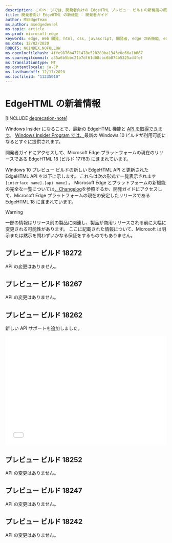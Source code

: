 ```yaml
---
description: このページでは、開発者向けの EdgeHTML プレビュー ビルドの新機能の概要について説明します。
title: 開発者向け EdgeHTML の新機能 - 開発者ガイド
author: MSEdgeTeam
ms.author: msedgedevrel
ms.topic: article
ms.prod: microsoft-edge
keywords: edge, Web 開発, html, css, javascript, 開発者, edge の新機能, edge の新しい API, edgehtml, edgehtml プレビュー ビルド
ms.date: 12/02/2020
ROBOTS: NOINDEX,NOFOLLOW
ms.openlocfilehash: 4ffe9876b4771478e520289ba1343e6c66a1b667
ms.sourcegitcommit: a35a6b5bbc21b7df61d08cbc6b074b5325ad4fef
ms.translationtype: MT
ms.contentlocale: ja-JP
ms.lasthandoff: 12/17/2020
ms.locfileid: "11235010"
---
```

# EdgeHTML の新着情報  

[!INCLUDE [deprecation-note](../includes/legacy-edge-note.md)]  

Windows Insider になることで、最新の EdgeHTML 機能と [API を取得できます](https://insider.windows.com)。  [Windows Insider Program では、](https://insider.windows.com)最新の Windows 10 ビルドが利用可能になるとすぐに提供されます。  

開発者ガイドにアクセス[](../dev-guide/index.md)して、Microsoft Edge プラットフォームの現在のリリースである EdgeHTML 18 \(ビルド 17763\) に含まれています。  

Windows 10 プレビュー ビルドの新しい EdgeHTML API と更新された EdgeHTML API を以下に示します。 これらは次の形式で一覧表示されます `[interface name].[api name]` 。  Microsoft Edge とプラットフォームの新機能の完全な一覧については[、Changelog](https://developer.microsoft.com/microsoft-edge/platform/changelog)を参照するか[](../dev-guide/index.md)、開発ガイドにアクセスして、Microsoft Edge プラットフォームの現在の安定したリリースである EdgeHTML 18 に含まれています。   

> [!WARNING] 
> 一部の情報はリリース前の製品に関連し、製品が商用リリースされる前に大幅に変更される可能性があります。  ここに記載された情報について、Microsoft は明示または黙示を問わずいかなる保証をするものでもありません。  

## プレビュー ビルド 18272  

API の変更はありません。  

## プレビュー ビルド 18267  

API の変更はありません。  

## プレビュー ビルド 18262  

新しい API サポートを追加しました。  

<iframe height='341' scrolling='no' title='EdgeHTML Preview Build 17682' src='//codepen.io/MSEdgeDev/embed/5a691c1840690352f409d3788b8167fa/?height=341&theme-id=23761&default-tab=result&embed-version=2' frameborder='no' allowtransparency='true' allowfullscreen='true' style='width: 100%;'>CodePen で <a href='https://codepen.io/MSEdgeDev/pen/5a691c1840690352f409d3788b8167fa/'> MSEdgeDev ( @MSEdgeDev ) による Pen EdgeHTML Preview Build 17682 </a> <a href='https://codepen.io/MSEdgeDev'> </a> を <a href='https://codepen.io'> 参照してください </a> 。  </iframe>  

## プレビュー ビルド 18252  

API の変更はありません。  

## プレビュー ビルド 18247  

API の変更はありません。  

## プレビュー ビルド 18242  

API の変更はありません。  
